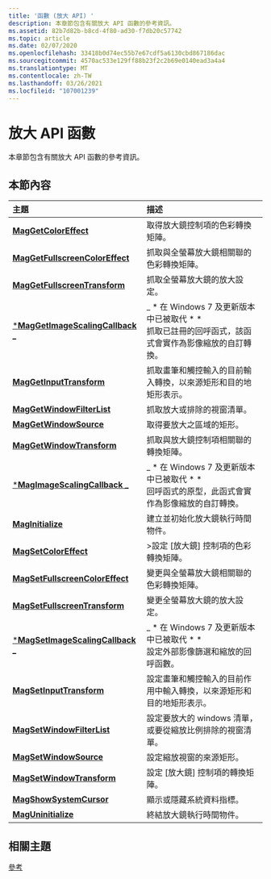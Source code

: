 ```yaml
---
title: '函數 (放大 API) '
description: 本章節包含有關放大 API 函數的參考資訊。
ms.assetid: 82b7d82b-b8cd-4f80-ad30-f7db20c57742
ms.topic: article
ms.date: 02/07/2020
ms.openlocfilehash: 33418b0d74ec55b7e67cdf5a6130cbd867186dac
ms.sourcegitcommit: 4570ac533e129ff88b23f2c2b69e0140ead3a4a4
ms.translationtype: MT
ms.contentlocale: zh-TW
ms.lasthandoff: 03/26/2021
ms.locfileid: "107001239"
---
```

# <a name="magnification-api-functions"></a>放大 API 函數

本章節包含有關放大 API 函數的參考資訊。

## <a name="in-this-section"></a>本節內容

| 主題 | 描述 |
|:---|:---|
| [**MagGetColorEffect**](/windows/win32/api/Magnification/nf-magnification-maggetcoloreffect)<br/> | 取得放大鏡控制項的色彩轉換矩陣。<br/> |
| [**MagGetFullscreenColorEffect**](/windows/win32/api/Magnification/nf-magnification-maggetfullscreencoloreffect)<br/>  |  抓取與全螢幕放大鏡相關聯的色彩轉換矩陣。<br/> |
| [**MagGetFullscreenTransform**](/windows/win32/api/Magnification/nf-magnification-maggetfullscreentransform)<br/>  | 抓取全螢幕放大鏡的放大設定。<br/>  |
| [***MagGetImageScalingCallback** _](/windows/win32/api/Magnification/nf-magnification-maggetimagescalingcallback)<br/>  | _ * 在 Windows 7 及更新版本中已被取代 * *<br/>抓取已註冊的回呼函式，該函式會實作為影像縮放的自訂轉換。 <br/> |
| [**MagGetInputTransform**](/windows/win32/api/Magnification/nf-magnification-maggetinputtransform)<br/>  | 抓取畫筆和觸控輸入的目前輸入轉換，以來源矩形和目的地矩形表示。<br/>  |
| [**MagGetWindowFilterList**](/windows/win32/api/Magnification/nf-magnification-maggetwindowfilterlist)<br/>  | 抓取放大或排除的視窗清單。<br/>  |
| [**MagGetWindowSource**](/windows/win32/api/Magnification/nf-magnification-maggetwindowsource)<br/>  | 取得要放大之區域的矩形。<br/>  |
| [**MagGetWindowTransform**](/windows/win32/api/Magnification/nf-magnification-maggetwindowtransform)<br/>  | 抓取與放大鏡控制項相關聯的轉換矩陣。 <br/>  |
| [***MagImageScalingCallback** _](/windows/win32/api/Magnification/nc-magnification-magimagescalingcallback)<br/>  | _ * 在 Windows 7 及更新版本中已被取代 * *<br/>回呼函式的原型，此函式會實作為影像縮放的自訂轉換。<br/>  |
| [**MagInitialize**](/windows/win32/api/Magnification/nf-magnification-maginitialize)<br/>  | 建立並初始化放大鏡執行時間物件。 <br/>  |
| [**MagSetColorEffect**](/windows/win32/api/Magnification/nf-magnification-magsetcoloreffect)<br/>  | >設定 [放大鏡] 控制項的色彩轉換矩陣。<br/>  |
| [**MagSetFullscreenColorEffect**](/windows/win32/api/Magnification/nf-magnification-magsetfullscreencoloreffect)<br/>  | 變更與全螢幕放大鏡相關聯的色彩轉換矩陣。<br/>  |
| [**MagSetFullscreenTransform**](/windows/win32/api/Magnification/nf-magnification-magsetfullscreentransform)<br/>  | 變更全螢幕放大鏡的放大設定。<br/>  |
| [***MagSetImageScalingCallback** _](/windows/win32/api/Magnification/nf-magnification-magsetimagescalingcallback)<br/>  | _ * 在 Windows 7 及更新版本中已被取代 * *<br/>設定外部影像篩選和縮放的回呼函數。<br/>  |
| [**MagSetInputTransform**](/windows/win32/api/Magnification/nf-magnification-magsetinputtransform)<br/>  | 設定畫筆和觸控輸入的目前作用中輸入轉換，以來源矩形和目的地矩形表示。<br/>  |
| [**MagSetWindowFilterList**](/windows/win32/api/Magnification/nf-magnification-magsetwindowfilterlist)<br/>  | 設定要放大的 windows 清單，或要從縮放比例排除的視窗清單。<br/>  |
| [**MagSetWindowSource**](/windows/win32/api/Magnification/nf-magnification-magsetwindowsource)<br/>  | 設定縮放視窗的來源矩形。<br/>  |
| [**MagSetWindowTransform**](/windows/win32/api/Magnification/nf-magnification-magsetwindowtransform)<br/>  | 設定 [放大鏡] 控制項的轉換矩陣。 <br/>  |
| [**MagShowSystemCursor**](/windows/win32/api/Magnification/nf-magnification-magshowsystemcursor)<br/>  | 顯示或隱藏系統資料指標。<br/>  |
| [**MagUninitialize**](/windows/win32/api/Magnification/nf-magnification-maguninitialize)<br/>  | 終結放大鏡執行時間物件。<br/>  |

## <a name="related-topics"></a>相關主題

[參考](entry-magapi-ref.md)
